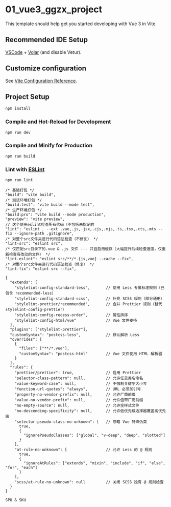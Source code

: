 # 01_vue3_ggzx_project

This template should help get you started developing with Vue 3 in Vite.

## Recommended IDE Setup

[VSCode](https://code.visualstudio.com/) + [Volar](https://marketplace.visualstudio.com/items?itemName=Vue.volar) (and disable Vetur).

## Customize configuration

See [Vite Configuration Reference](https://vite.dev/config/).

## Project Setup

```sh
npm install
```

### Compile and Hot-Reload for Development

```sh
npm run dev
```

### Compile and Minify for Production

```sh
npm run build
```

### Lint with [ESLint](https://eslint.org/)

```sh
npm run lint
```

```
/* 基础打包 */
"build": "vite build",
/* 测试环境打包 */
"build:test": "vite build --mode test",
/* 生产环境打包 */
"build:pro": "vite build --mode production",
"preview": "vite preview",
// 这个使用eslint检查所有代码（不包括未指定的
"lint": "eslint . --ext .vue,.js,.jsx,.cjs,.mjs,.ts,.tsx,.cts,.mts --fix --ignore-path .gitignore",
/* 对整个src文件夹进行代码语法检查（不修复） */
"lint-src": "eslint src",
/* 仅匹配src目录下的.vue & .js 文件 --- 并且启用缓存（大幅提升后续检查速度，仅重新检查有改动的文件） */
"lint-eslint": "eslint src/**/*.{js,vue} --cache --fix",
/* 对整个src文件夹进行代码语法检查（修复） */
"lint-fix": "eslint src --fix",
```

```
{
  "extends": [
    "stylelint-config-standard-less",       // 使用 Less 专属标准规则（已包含 recommended-less）
    "stylelint-config-standard-scss",       // 补充 SCSS 规则（部分通用）
    "stylelint-prettier/recommended",       // 合并 Prettier 规则（替代 stylelint-config-prettier）
    "stylelint-config-recess-order",        // 属性排序
    "stylelint-config-html/vue"             // Vue 文件支持
  ],
  "plugins": ["stylelint-prettier"],
  "customSyntax": "postcss-less",           // 默认解析 Less
  "overrides": [
    {
      "files": ["**/*.vue"],
      "customSyntax": "postcss-html"        // Vue 文件使用 HTML 解析器
    }
  ],
  "rules": {
    "prettier/prettier": true,              // 启用 Prettier
    "selector-class-pattern": null,         // 允许任意类名命名
    "value-keyword-case": null,             // 不强制关键字大小写
    "function-url-quotes": "always",        // URL 必须加引号
    "property-no-vendor-prefix": null,      // 允许厂商前缀
    "value-no-vendor-prefix": null,         // 允许值带厂商前缀
    "no-empty-source": null,                // 允许空样式文件
    "no-descending-specificity": null,      // 允许低优先级选择器覆盖高优先级
    "selector-pseudo-class-no-unknown": [   // 忽略 Vue 特殊伪类
      true,
      {
        "ignorePseudoClasses": ["global", "v-deep", "deep", "slotted"]
      }
    ],
    "at-rule-no-unknown": [                 // 允许 Less 的 @ 规则
      true,
      {
        "ignoreAtRules": ["extends", "mixin", "include", "if", "else", "for", "each"]
      }
    ],
    "scss/at-rule-no-unknown": null         // 关闭 SCSS 独有 @ 规则检查
  }
}
```

```
SPU & SKU

```